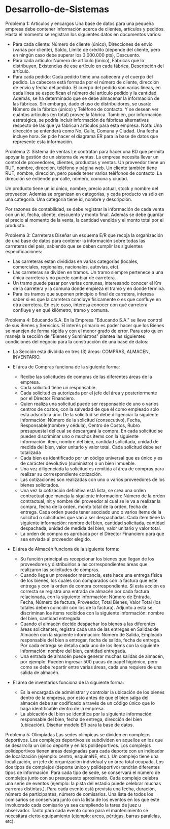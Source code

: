 # Desarrollo-de-Sistemas
Problema 1: Artículos y encargos Una base de datos para una pequeña empresa debe
contener información acerca de clientes, artículos y pedidos. Hasta el momento se registran
los siguientes datos en documentos varios:
- Para cada cliente: Número de cliente (único), Direcciones de envío (varias por cliente), Saldo,
Límite de crédito (depende del cliente, pero en ningún caso debe superar los 3.000.000 pts),
Descuento.
- Para cada artículo: Número de artículo (único), Fábricas que lo distribuyen, Existencias de ese
artículo en cada fábrica, Descripción del artículo.
- Para cada pedido: Cada pedido tiene una cabecera y el cuerpo del pedido. La cabecera está
formada por el número de cliente, dirección de envío y fecha del pedido. El cuerpo del pedido
son varias líneas, en cada línea se especifican el número del artículo pedido y la cantidad.
Además, se ha determinado que se debe almacenar la información de las fábricas. Sin
embargo, dado el uso de distribuidores, se usará: Número de la fábrica (único) y Teléfono de
contacto. Y se desean ver cuántos artículos (en total) provee la fábrica. También, por
información estratégica, se podría incluir información de fábricas alternativas respecto de las
que ya fabrican artículos para esta empresa. Nota: Una dirección se entenderá como No, Calle,
Comuna y Ciudad. Una fecha incluye hora.
Se pide hacer el diagrama ER para la base de datos que represente esta información.

Problema 2: Sistema de ventas Le contratan para hacer una BD que permita apoyar la gestión
de un sistema de ventas. La empresa necesita llevar un control de proveedores, clientes,
productos y ventas. Un proveedor tiene un RUT, nombre, dirección, teléfono y página web. Un
cliente también tiene RUT, nombre, dirección, pero puede tener varios teléfonos de contacto.
La dirección se entiende por calle, número, comuna y ciudad.

Un producto tiene un id único, nombre, precio actual, stock y nombre del proveedor. Además
se organizan en categorías, y cada producto va sólo en una categoría. Una categoría tiene id,
nombre y descripción.

Por razones de contabilidad, se debe registrar la información de cada venta con un id, fecha,
cliente, descuento y monto final. Además se debe guardar el precio al momento de la venta, la
cantidad vendida y el monto total por el producto.

Problema 3: Carreteras Diseñar un esquema E/R que recoja la organización de una base de
datos para contener la información sobre todas las carreteras del país, sabiendo que se deben
cumplir las siguientes especificaciones:
- Las carreteras están divididas en varias categorías (locales, comerciales, regionales,
nacionales, autovías, etc).
- Las carreteras se dividen en tramos. Un tramo siempre pertenece a una única carretera y no
puede cambiar de carretera.
- Un tramo puede pasar por varias comunas, interesando conocer el Km de la carretera y la
comuna donde empieza el tramo y en donde termina.
- Para los tramos que suponen principio o final de carretera, interesa saber si es que la
carretera concluye físicamente o es que confluye en otra carretera. En este caso, interesa
conocer con qué carretera confluye y en qué kilómetro, tramo y comuna.

Problema 4: Educando S.A. En la Empresa "Educando S.A." se lleva control de sus Bienes y
Servicios. El interés primario es poder hacer que los Bienes se manejen de forma rápida y con
el menor grado de error. Para esto quien maneja la sección de "Bienes y Suministros" plantea
las siguientes condiciones del negocio para la construcción de una base de datos:

- La Sección está dividida en tres (3) áreas: COMPRAS, ALMACEN, INVENTARIO.
- El área de Compras funciona de la siguiente forma:
   
    - Recibe las solicitudes de compras de las diferentes áreas de la empresa.
    - Cada solicitud tiene un responsable.
    - Cada solicitud es autorizada por el jefe del área y posteriormente por el Director Financiero.
    - Quien realiza una solicitud puede ser responsable de uno o varios centros de costos, con la salvedad de que él como empleado solo está adscrito a uno. De la solicitud se debe diligenciar la siguiente información: Número de la solicitud (consecutivo), Fecha, Responsable(nombre y cédula), Centro de Costos, Rubro presupuestal del cual se descargará la compra. En cada solicitud se pueden discriminar uno o muchos ítems con la siguiente información: ítem, nombre del bien, cantidad solicitada, unidad de medida del bien, valor unitario y valor total. Cada solicitud debe ser totalizada
    - Cada bien es identificado por un código universal que es único y es de carácter devolutivo (suministro) o un bien inmueble.
    - Una vez diligenciada la solicitud es remitida al área de compras para realizar su correspondiente cotización.
    - Las cotizaciones son realizadas con uno o varios proveedores de los bienes solicitados.
    - Una vez la cotización definitiva está lista, se crea una orden contractual que maneja la siguiente información: Número de la orden contractual, nit y nombre del proveedor al cual se le va a realizar la compra, fecha de la orden, monto total de la orden, fecha de entrega. Cada orden puede tener asociado uno o varios ítems de la solicitud o solicitudes que van a ser despachadas. Cada ítem tiene la siguiente información: nombre del bien, cantidad solicitada, cantidad despachada, unidad de medida del bien, valor unitario y valor total.
    - La orden de compra es aprobada por el Director Financiero para que sea enviada al proveedor elegido.
- El área de Almacén funciona de la siguiente forma:
    - Su función principal es recepcionar los bienes que llegan de los proveedores y distribuirlos a las correspondientes áreas que realizaron las solicitudes de compras.
    - Cuando llega un proveedor mercancía, este hace una entrega física de los bienes, los cuales son comparados con la factura que este entrega y con la orden de compra correspondiente. Si esta acción es correcta se registra una entrada de almacén por cada factura relacionada, con la siguiente información: Número de Entrada, Fecha, Número de factura, Proveedor, Total Bienes, Valor Total (los totales deben coincidir con los de la factura). Adjunto a esta se discriminan los ítems recibidos con la siguiente información: nombre del bien, cantidad entregada.
    - Cuando el almacén decide despachar los bienes a las diferentes áreas solicitantes, registra cada una de las entregas en Salidas de Almacén con la siguiente información: Número de Salida, Empleado responsable del bien a entregar, fecha de salida, fecha de entrega. Por cada entrega se detalla cada uno de los ítems con la siguiente información: nombre del bien, cantidad entregada.
    - Una entrada de almacén puede generar muchas salidas de almacén, por ejemplo: Pueden ingresar 500 pacas de papel higiénico, pero como se debe repartir entre varias áreas, cada una requiere de una salida de almacén.
- El área de inventarios funciona de la siguiente forma:
    - Es la encargada de administrar y controlar la ubicación de los bienes dentro de la empresa, por esto antes de que el bien salga del almacén debe ser codificado a través de un código único que lo haga identificable dentro de la empresa.
    - La ubicación del bien se identifica por la siguiente información: responsable del bien, fecha de entrega, dirección del bien (ubicación). Diseñar modelo ER para la base de datos.

Problema 5: Olimpíadas Las sedes olímpicas se dividen en complejos deportivos. Los complejos
deportivos se subdividen en aquellos en los que se desarrolla un único deporte y en los
polideportivos. Los complejos polideportivos tienen áreas designadas para cada deporte con
un indicador de localización (ejemplo: centro, esquinaNE, etc.). Un complejo tiene una
localización, un jefe de organización individual y un área total ocupada. Los dos tipos de
complejos (deporte único y polideportivo) tendrán diferentes tipos de información. Para cada
tipo de sede, se conservará el número de complejos junto con su presupuesto aproximado.
Cada complejo celebra una serie de eventos (ejemplo: la pista del estadio puede celebrar
muchas carreras distintas.). Para cada evento está prevista una fecha, duración, número de
participantes, número de comisarios. Una lista de todos los comisarios se conservará junto con
la lista de los eventos en los que esté involucrado cada comisario ya sea cumpliendo la tarea
de juez u observador. Tanto para cada evento como para el mantenimiento se necesitará
cierto equipamiento (ejemplo: arcos, pértigas, barras paralelas, etc).